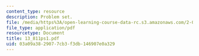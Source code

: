 ```yaml
---
content_type: resource
description: Problem set.
file: /media/https%3A/open-learning-course-data-rc.s3.amazonaws.com/2-067-advanced-structural-dynamics-and-acoustics-13-811-spring-2004/03a09a3829077cb3f3db146907e0a329_13_811ps1.pdf
file_type: application/pdf
resourcetype: Document
title: 13_811ps1.pdf
uid: 03a09a38-2907-7cb3-f3db-146907e0a329
---
```

